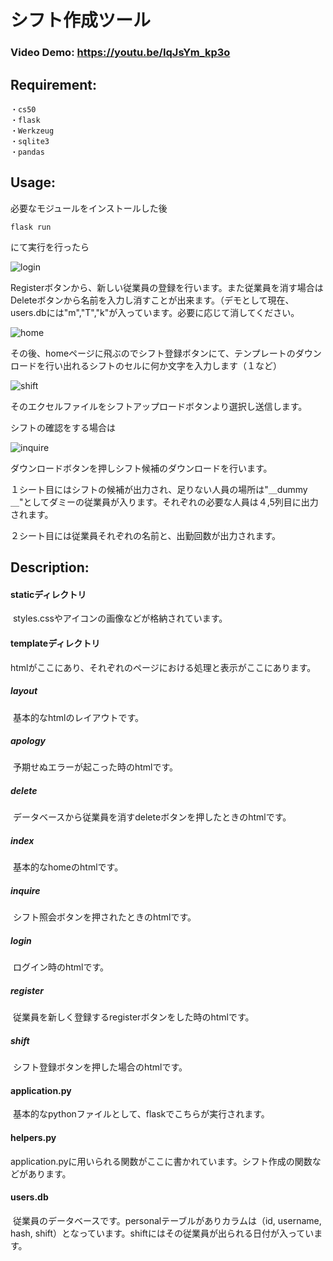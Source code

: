# シフト作成ツール

### Video Demo: <https://youtu.be/IqJsYm_kp3o>

## Requirement:

```
・cs50
・flask
・Werkzeug
・sqlite3
・pandas
```



## Usage:

必要なモジュールをインストールした後

```
flask run
```

にて実行を行ったら

![login](C:\Users\81808\OneDrive\デスクトップ\python\make_shift\images\login.png)

Registerボタンから、新しい従業員の登録を行います。また従業員を消す場合はDeleteボタンから名前を入力し消すことが出来ます。（デモとして現在、users.dbには"m","T","k"が入っています。必要に応じて消してください。

![home](C:\Users\81808\OneDrive\デスクトップ\python\make_shift\images\home.png)

その後、homeページに飛ぶのでシフト登録ボタンにて、テンプレートのダウンロードを行い出れるシフトのセルに何か文字を入力します（１など）

![shift](C:\Users\81808\OneDrive\デスクトップ\python\make_shift\images\shift.png)

そのエクセルファイルをシフトアップロードボタンより選択し送信します。

シフトの確認をする場合は

![inquire](C:\Users\81808\OneDrive\デスクトップ\python\make_shift\images\inquire.png)

ダウンロードボタンを押しシフト候補のダウンロードを行います。

１シート目にはシフトの候補が出力され、足りない人員の場所は"＿dummy＿"としてダミーの従業員が入ります。それぞれの必要な人員は４,5列目に出力されます。

２シート目には従業員それぞれの名前と、出勤回数が出力されます。



## Description:

#### 	staticディレクトリ

​		styles.cssやアイコンの画像などが格納されています。

#### 	templateディレクトリ

​		htmlがここにあり、それぞれのページにおける処理と表示がここにあります。

##### 		layout

​			基本的なhtmlのレイアウトです。

##### 		apology

​			予期せぬエラーが起こった時のhtmlです。

##### 		delete

​			データベースから従業員を消すdeleteボタンを押したときのhtmlです。

##### 		index

​			基本的なhomeのhtmlです。

##### 		inquire

​			シフト照会ボタンを押されたときのhtmlです。

##### 		login

​			ログイン時のhtmlです。

##### 		register

​			従業員を新しく登録するregisterボタンをした時のhtmlです。

##### 		shift

​			シフト登録ボタンを押した場合のhtmlです。

#### 	application.py

​			基本的なpythonファイルとして、flaskでこちらが実行されます。

#### 	helpers.py

​			application.pyに用いられる関数がここに書かれています。シフト作成の関数などがあります。

#### 	users.db

​			従業員のデータベースです。personalテーブルがありカラムは（id, username, hash, shift）となっています。shiftにはその従業員が出られる日付が入っています。